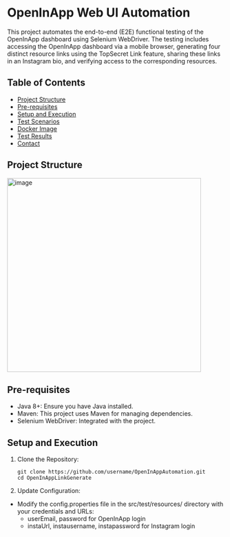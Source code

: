 # OpenInApp Web UI Automation

This project automates the end-to-end (E2E) functional testing of the OpenInApp dashboard using Selenium WebDriver. The testing includes accessing the OpenInApp dashboard via a mobile browser, generating four distinct resource links using the TopSecret Link feature, sharing these links in an Instagram bio, and verifying access to the corresponding resources.

## Table of Contents

- [Project Structure](#project-structure)
- [Pre-requisites](#pre-requisites)
- [Setup and Execution](#setup-and-execution)
- [Test Scenarios](#test-scenarios)
- [Docker Image](#docker-image)
- [Test Results](#test-results)
- [Contact](#contact)

## Project Structure

<img width="450" alt="image" src="https://github.com/user-attachments/assets/9d41242f-89f4-420f-9ba5-1d3c5fca9b9f">


## Pre-requisites
- Java 8+: Ensure you have Java installed.
- Maven: This project uses Maven for managing dependencies.
- Selenium WebDriver: Integrated with the project.

## Setup and Execution
1. Clone the Repository:
   ```
   git clone https://github.com/username/OpenInAppAutomation.git
   cd OpenInAppLinkGenerate

2. Update Configuration:

- Modify the config.properties file in the src/test/resources/ directory with your credentials and URLs:
  - userEmail, password for OpenInApp login
  - instaUrl, instausername, instapassword for Instagram login
